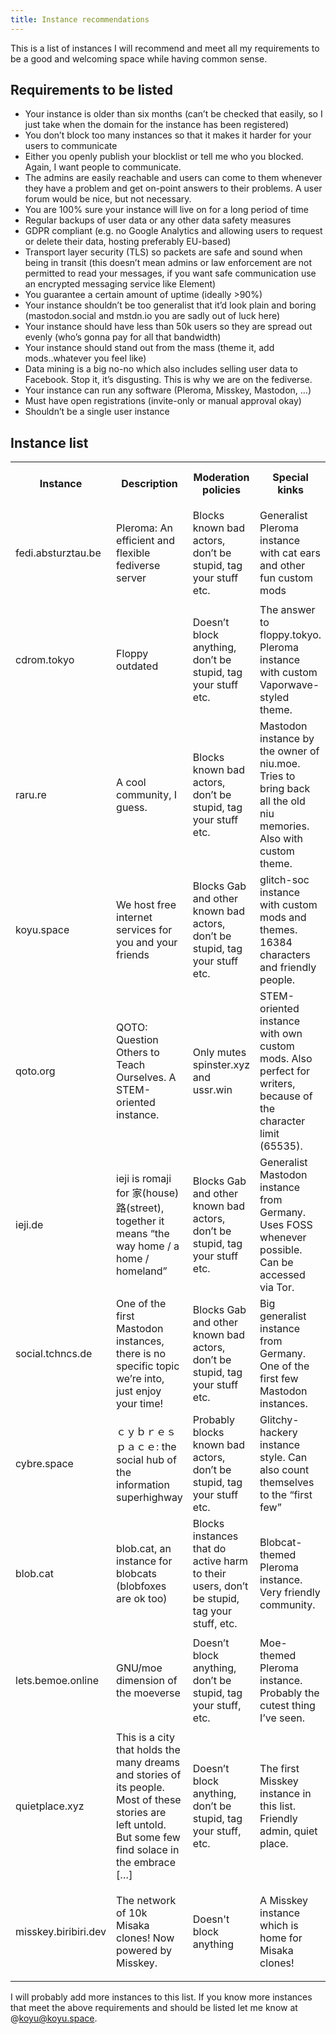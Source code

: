 ```yaml
---
title: Instance recommendations
---
```


This is a list of instances I will recommend and meet all my requirements to be a good and welcoming space while having common sense.

## Requirements to be listed

  * Your instance is older than six months (can&#8217;t be checked that easily, so I just take when the domain for the instance has been registered)
  * You don&#8217;t block too many instances so that it makes it harder for your users to communicate
  * Either you openly publish your blocklist or tell me who you blocked. Again, I want people to communicate.
  * The admins are easily reachable and users can come to them whenever they have a problem and get on-point answers to their problems. A user forum would be nice, but not necessary.
  * You are 100% sure your instance will live on for a long period of time
  * Regular backups of user data or any other data safety measures
  * GDPR compliant (e.g. no Google Analytics and allowing users to request or delete their data, hosting preferably EU-based)
  * Transport layer security (TLS) so packets are safe and sound when being in transit (this doesn&#8217;t mean admins or law enforcement are not permitted to read your messages, if you want safe communication use an encrypted messaging service like Element)
  * You guarantee a certain amount of uptime (ideally >90%)
  * Your instance shouldn&#8217;t be too generalist that it&#8217;d look plain and boring (mastodon.social and mstdn.io you are sadly out of luck here)
  * Your instance should have less than 50k users so they are spread out evenly (who&#8217;s gonna pay for all that bandwidth)
  * Your instance should stand out from the mass (theme it, add mods..whatever you feel like)
  * Data mining is a big no-no which also includes selling user data to Facebook. Stop it, it&#8217;s disgusting. This is why we are on the fediverse.
  * Your instance can run any software (Pleroma, Misskey, Mastodon, &#8230;)
  * Must have open registrations (invite-only or manual approval okay)
  * Shouldn&#8217;t be a single user instance

## Instance list

<table>
  <tr>
    <th>
      <strong>Instance</strong>
    </th>
    <th>
      <strong>Description</strong>
    </th>
    <th>
      Moderation policies
    </th>
    <th>
      <strong>Special</strong> kinks
    </th>
    <th>
      Instance banner/logo/admin icon
    </th>
  </tr>
  <tr>
    <td>
      fedi.absturztau.be
    </td>
    <td>
      Pleroma: An efficient and flexible fediverse server
    </td>
    <td>
      Blocks known bad actors, don’t be stupid, tag your stuff etc.
    </td>
    <td>
      Generalist Pleroma instance with cat ears and other fun custom mods
    </td>
    <td>
      <img class="wp-image-166" style="width: 150px;" src="/wp-content/uploads/2020/11/blob.jpg" alt="" srcset="/wp-content/uploads/2020/11/blob.jpg 256w, /wp-content/uploads/2020/11/blob-150x150.jpg 150w" sizes="(max-width: 256px) 100vw, 256px" />
    </td>
  </tr>
  <tr>
    <td>
      cdrom.tokyo
    </td>
    <td>
      Floppy outdated
    </td>
    <td>
      Doesn&#8217;t block anything, don&#8217;t be stupid, tag your stuff etc.
    </td>
    <td>
      The answer to floppy.tokyo. Pleroma instance with custom Vaporwave-styled theme.
    </td>
    <td>
      <img class="wp-image-164" style="width: 150px;" src="/wp-content/uploads/2020/11/logo.png" alt="" />
    </td>
  </tr>
  <tr>
    <td>
      raru.re
    </td>
    <td>
      A cool community, I guess.
    </td>
    <td>
      Blocks known bad actors, don&#8217;t be stupid, tag your stuff etc.
    </td>
    <td>
      Mastodon instance by the owner of niu.moe. Tries to bring back all the old niu memories. Also with custom theme.
    </td>
    <td>
      <img class="wp-image-150" style="width: 150px;" src="/wp-content/uploads/2020/11/preview-b71f8f19db9f6dec0768332404514644.jpg" alt="" srcset="/wp-content/uploads/2020/11/preview-b71f8f19db9f6dec0768332404514644.jpg 1201w, /wp-content/uploads/2020/11/preview-b71f8f19db9f6dec0768332404514644-300x157.jpg 300w, /wp-content/uploads/2020/11/preview-b71f8f19db9f6dec0768332404514644-1024x537.jpg 1024w, /wp-content/uploads/2020/11/preview-b71f8f19db9f6dec0768332404514644-768x403.jpg 768w" sizes="(max-width: 1201px) 100vw, 1201px" />
    </td>
  </tr>
  <tr>
    <td>
      koyu.space
    </td>
    <td>
      We host free internet services for you and your friends
    </td>
    <td>
      Blocks Gab and other known bad actors, don&#8217;t be stupid, tag your stuff etc.
    </td>
    <td>
      glitch-soc instance with custom mods and themes. 16384 characters and friendly people.
    </td>
    <td>
      <img class="wp-image-172" style="width: 150px;" src="/wp-content/uploads/2020/11/pb-icon_large.png" alt="" srcset="/wp-content/uploads/2020/11/pb-icon_large.png 7000w, /wp-content/uploads/2020/11/pb-icon_large-300x300.png 300w, /wp-content/uploads/2020/11/pb-icon_large-1024x1024.png 1024w, /wp-content/uploads/2020/11/pb-icon_large-150x150.png 150w, /wp-content/uploads/2020/11/pb-icon_large-768x768.png 768w, /wp-content/uploads/2020/11/pb-icon_large-1536x1536.png 1536w, /wp-content/uploads/2020/11/pb-icon_large-2048x2048.png 2048w, /wp-content/uploads/2020/11/pb-icon_large-1200x1200.png 1200w" sizes="(max-width: 7000px) 100vw, 7000px" />
    </td>
  </tr>
  <tr>
    <td>
      qoto.org
    </td>
    <td>
      QOTO: Question Others to Teach Ourselves. A STEM-oriented instance.
    </td>
    <td>
      Only mutes spinster.xyz and ussr.win
    </td>
    <td>
      STEM-oriented instance with own custom mods. Also perfect for writers, because of the character limit (65535).
    </td>
    <td>
      <img class="wp-image-156" style="width: 150px;" src="/wp-content/uploads/2020/11/colored-qoto-thumbnail.png" alt="" srcset="/wp-content/uploads/2020/11/colored-qoto-thumbnail.png 10240w, /wp-content/uploads/2020/11/colored-qoto-thumbnail-300x158.png 300w, /wp-content/uploads/2020/11/colored-qoto-thumbnail-1024x538.png 1024w, /wp-content/uploads/2020/11/colored-qoto-thumbnail-768x403.png 768w, /wp-content/uploads/2020/11/colored-qoto-thumbnail-1536x806.png 1536w, /wp-content/uploads/2020/11/colored-qoto-thumbnail-2048x1075.png 2048w, /wp-content/uploads/2020/11/colored-qoto-thumbnail-1200x630.png 1200w" sizes="(max-width: 10240px) 100vw, 10240px" />
    </td>
  </tr>
  <tr>
    <td>
      ieji.de
    </td>
    <td>
      ieji is romaji for 家(house)路(street), together it means &#8220;the way home / a home / homeland&#8221;
    </td>
    <td>
      Blocks Gab and other known bad actors, don&#8217;t be stupid, tag your stuff etc.
    </td>
    <td>
      Generalist Mastodon instance from Germany. Uses FOSS whenever possible. Can be accessed via Tor.
    </td>
    <td>
      <img class="wp-image-206" style="width: 150px;" src="/wp-content/uploads/2021/01/iejimas_white.png" />
    </td>
  </tr>
  <tr>
    <td>
      social.tchncs.de
    </td>
    <td>
      One of the first Mastodon instances, there is no specific topic we&#8217;re into, just enjoy your time!
    </td>
    <td>
      Blocks Gab and other known bad actors, don&#8217;t be stupid, tag your stuff etc.
    </td>
    <td>
      Big generalist instance from Germany. One of the first few Mastodon instances.
    </td>
    <td>
      <img class="wp-image-168" style="width: 150px;" src="/wp-content/uploads/2020/11/logo-1.png" alt="" srcset="/wp-content/uploads/2020/11/logo-1.png 200w, /wp-content/uploads/2020/11/logo-1-150x150.png 150w" sizes="(max-width: 200px) 100vw, 200px" />
    </td>
  </tr>
  <tr>
    <td>
      cybre.space
    </td>
    <td>
      ｃｙｂｒｅｓｐａｃｅ: the social hub of the information superhighway
    </td>
    <td>
      Probably blocks known bad actors, don&#8217;t be stupid, tag your stuff etc.
    </td>
    <td>
      Glitchy-hackery instance style. Can also count themselves to the &#8220;first few&#8221;
    </td>
    <td>
      <img class="wp-image-175" style="width: 150px;" src="/wp-content/uploads/2020/11/logo-cybre-e5f7d490f241e9de9484e194fbc0d3fb.png" alt="" srcset="/wp-content/uploads/2020/11/logo-cybre-e5f7d490f241e9de9484e194fbc0d3fb.png 434w, /wp-content/uploads/2020/11/logo-cybre-e5f7d490f241e9de9484e194fbc0d3fb-300x300.png 300w, /wp-content/uploads/2020/11/logo-cybre-e5f7d490f241e9de9484e194fbc0d3fb-150x150.png 150w" sizes="(max-width: 434px) 100vw, 434px" />
    </td>
  </tr>
  <tr>
    <td>
      blob.cat
    </td>
    <td>
      blob.cat, an instance for blobcats (blobfoxes are ok too)
    </td>
    <td>
      Blocks instances that do active harm to their users, don&#8217;t be stupid, tag your stuff, etc.
    </td>
    <td>
      Blobcat-themed Pleroma instance. Very friendly community.
    </td>
    <td>
      <img class="wp-image-182" style="width: 150px;" src="/wp-content/uploads/2020/11/logo-3.png" alt="" />
    </td>
  </tr>
  <tr>
    <td>
      lets.bemoe.online
    </td>
    <td>
      GNU/moe dimension of the moeverse
    </td>
    <td>
      Doesn&#8217;t block anything, don&#8217;t be stupid, tag your stuff, etc.
    </td>
    <td>
      Moe-themed Pleroma instance. Probably the cutest thing I&#8217;ve seen.
    </td>
    <td>
      <img class="wp-image-186" style="width: 150px;" src="/wp-content/uploads/2020/11/logo-4.png" alt="" srcset="/wp-content/uploads/2020/11/logo-4.png 266w, /wp-content/uploads/2020/11/logo-4-150x150.png 150w" sizes="(max-width: 266px) 100vw, 266px" />
    </td>
  </tr>
  <tr>
    <td>
      quietplace.xyz
    </td>
    <td>
      This is a city that holds the many dreams and stories of its people. Most of these stories are left untold. But some few find solace in the embrace […]
    </td>
    <td>
      Doesn’t block anything, don’t be stupid, tag your stuff, etc.
    </td>
    <td>
      The first Misskey instance in this list. Friendly admin, quiet place.
    </td>
    <td>
      <img style="width: 150px;" src="https://quietplace.xyz/apple-touch-icon.png" />
    </td>
  </tr>
  <tr>
    <td>
      misskey.biribiri.dev
    </td>
    <td>
      The network of 10k Misaka clones! Now powered by Misskey.
    </td>
    <td>
      Doesn't block anything
    </td>
    <td>
      A Misskey instance which is home for Misaka clones!
    </td>
    <td>
      <img style="width: 150px;" src="https://misskey.biribiri.dev/files/33a6ce51-521d-46ed-9fc7-7cfb90226533" />
    </td>
  </tr>
</table>

I will probably add more instances to this list. If you know more instances that meet the above requirements and should be listed let me know at @koyu@koyu.space.